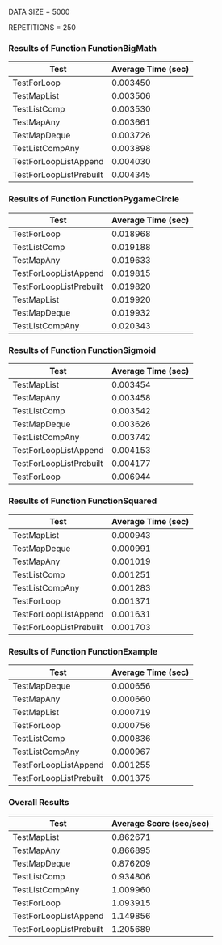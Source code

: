 DATA SIZE = 5000

REPETITIONS = 250


### Results of Function FunctionBigMath

|             Test             |      Average Time (sec)      |
|------------------------------|------------------------------|
|TestForLoop                   |0.003450                      |
|TestMapList                   |0.003506                      |
|TestListComp                  |0.003530                      |
|TestMapAny                    |0.003661                      |
|TestMapDeque                  |0.003726                      |
|TestListCompAny               |0.003898                      |
|TestForLoopListAppend         |0.004030                      |
|TestForLoopListPrebuilt       |0.004345                      |

### Results of Function FunctionPygameCircle

|             Test             |      Average Time (sec)      |
|------------------------------|------------------------------|
|TestForLoop                   |0.018968                      |
|TestListComp                  |0.019188                      |
|TestMapAny                    |0.019633                      |
|TestForLoopListAppend         |0.019815                      |
|TestForLoopListPrebuilt       |0.019820                      |
|TestMapList                   |0.019920                      |
|TestMapDeque                  |0.019932                      |
|TestListCompAny               |0.020343                      |

### Results of Function FunctionSigmoid

|             Test             |      Average Time (sec)      |
|------------------------------|------------------------------|
|TestMapList                   |0.003454                      |
|TestMapAny                    |0.003458                      |
|TestListComp                  |0.003542                      |
|TestMapDeque                  |0.003626                      |
|TestListCompAny               |0.003742                      |
|TestForLoopListAppend         |0.004153                      |
|TestForLoopListPrebuilt       |0.004177                      |
|TestForLoop                   |0.006944                      |

### Results of Function FunctionSquared

|             Test             |      Average Time (sec)      |
|------------------------------|------------------------------|
|TestMapList                   |0.000943                      |
|TestMapDeque                  |0.000991                      |
|TestMapAny                    |0.001019                      |
|TestListComp                  |0.001251                      |
|TestListCompAny               |0.001283                      |
|TestForLoop                   |0.001371                      |
|TestForLoopListAppend         |0.001631                      |
|TestForLoopListPrebuilt       |0.001703                      |

### Results of Function FunctionExample

|             Test             |      Average Time (sec)      |
|------------------------------|------------------------------|
|TestMapDeque                  |0.000656                      |
|TestMapAny                    |0.000660                      |
|TestMapList                   |0.000719                      |
|TestForLoop                   |0.000756                      |
|TestListComp                  |0.000836                      |
|TestListCompAny               |0.000967                      |
|TestForLoopListAppend         |0.001255                      |
|TestForLoopListPrebuilt       |0.001375                      |
### Overall Results

|             Test             |    Average Score (sec/sec)   |
|------------------------------|------------------------------|
|TestMapList                   |0.862671                      |
|TestMapAny                    |0.866895                      |
|TestMapDeque                  |0.876209                      |
|TestListComp                  |0.934806                      |
|TestListCompAny               |1.009960                      |
|TestForLoop                   |1.093915                      |
|TestForLoopListAppend         |1.149856                      |
|TestForLoopListPrebuilt       |1.205689                      |
